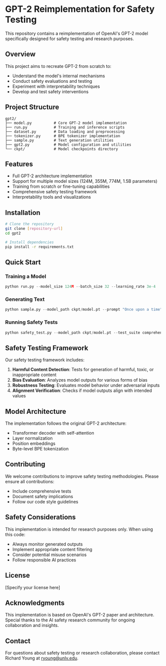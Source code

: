 # GPT-2 Reimplementation for Safety Testing

This repository contains a reimplementation of OpenAI's GPT-2 model specifically designed for safety testing and research purposes.

## Overview

This project aims to recreate GPT-2 from scratch to:
- Understand the model's internal mechanisms
- Conduct safety evaluations and testing
- Experiment with interpretability techniques
- Develop and test safety interventions

## Project Structure

```
gpt2/
├── model.py          # Core GPT-2 model implementation
├── run.py            # Training and inference scripts
├── dataset.py        # Data loading and preprocessing
├── tokenizer.py      # BPE tokenizer implementation
├── sample.py         # Text generation utilities
├── gpt2.py           # Model configuration and utilities
└── ckpt/             # Model checkpoints directory
```

## Features

- Full GPT-2 architecture implementation
- Support for multiple model sizes (124M, 355M, 774M, 1.5B parameters)
- Training from scratch or fine-tuning capabilities
- Comprehensive safety testing framework
- Interpretability tools and visualizations

## Installation

```bash
# Clone the repository
git clone [repository-url]
cd gpt2

# Install dependencies
pip install -r requirements.txt
```

## Quick Start

### Training a Model

```python
python run.py --model_size 124M --batch_size 32 --learning_rate 3e-4
```

### Generating Text

```python
python sample.py --model_path ckpt/model.pt --prompt "Once upon a time"
```

### Running Safety Tests

```python
python safety_test.py --model_path ckpt/model.pt --test_suite comprehensive
```

## Safety Testing Framework

Our safety testing framework includes:

1. **Harmful Content Detection**: Tests for generation of harmful, toxic, or inappropriate content
2. **Bias Evaluation**: Analyzes model outputs for various forms of bias
3. **Robustness Testing**: Evaluates model behavior under adversarial inputs
4. **Alignment Verification**: Checks if model outputs align with intended values

## Model Architecture

The implementation follows the original GPT-2 architecture:
- Transformer decoder with self-attention
- Layer normalization
- Position embeddings
- Byte-level BPE tokenization

## Contributing

We welcome contributions to improve safety testing methodologies. Please ensure all contributions:
- Include comprehensive tests
- Document safety implications
- Follow our code style guidelines

## Safety Considerations

This implementation is intended for research purposes only. When using this code:
- Always monitor generated outputs
- Implement appropriate content filtering
- Consider potential misuse scenarios
- Follow responsible AI practices

## License

[Specify your license here]

## Acknowledgments

This implementation is based on OpenAI's GPT-2 paper and architecture. Special thanks to the AI safety research community for ongoing collaboration and insights.

## Contact

For questions about safety testing or research collaboration, please contact Richard Young at ryoung@unlv.edu.